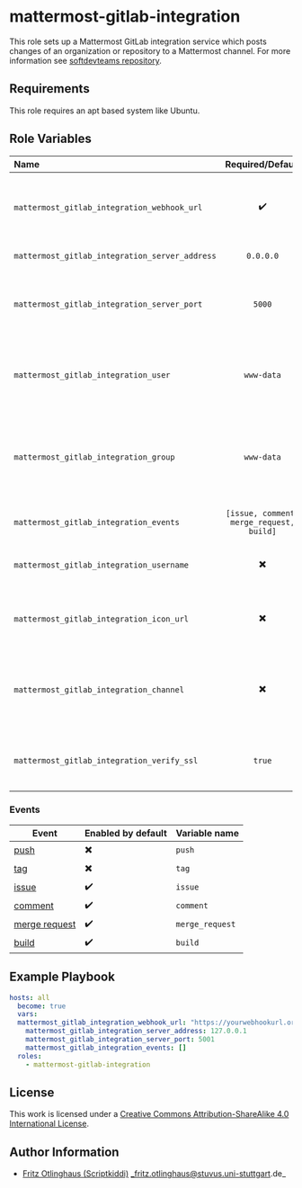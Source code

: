 # mattermost-gitlab-integration

This role sets up a Mattermost GitLab integration service which posts changes of an organization or repository to a Mattermost channel.
For more information see [softdevteams repository](https://gitlab.com/softdevteam/mattermost-gitlab-integration).

## Requirements
This role requires an apt based system like Ubuntu.

## Role Variables

| Name                                           | Required/Default                         | Description                                                      |
|:-----------------------------------------------|:----------------------------------------:|:-----------------------------------------------------------------|
| `mattermost_gitlab_integration_webhook_url`    | :heavy_check_mark:                       | Mattermost webhook url where the data should be send to          |
| `mattermost_gitlab_integration_server_address` | `0.0.0.0`                                | Address of the server                                            |
| `mattermost_gitlab_integration_server_port`    | `5000`                                   | Port under which the server listens to webhooks from gitlab      |
| `mattermost_gitlab_integration_user`           | `www-data`                               | User under which the server should run. The user has to exist    |
| `mattermost_gitlab_integration_group`          | `www-data`                               | Group under which the server should run. The group hast to exist |
| `mattermost_gitlab_integration_events`         | `[issue, comment, merge_request, build]` | List of events to be posted                                      |
| `mattermost_gitlab_integration_username`       | :heavy_multiplication_x:                 | Username to post under in Mattermost                             |
| `mattermost_gitlab_integration_icon_url`       | :heavy_multiplication_x:                 | URL to icon file which should show up in Mattermost              |
| `mattermost_gitlab_integration_channel`        | :heavy_multiplication_x:                 | Leave this blank to post to the default channel of your webhook  |
| `mattermost_gitlab_integration_verify_ssl`     | `true`                                   | Verify SSL certificates when POSTing to GitLab                   |


### Events

Event                                                                                                    | Enabled by default       | Variable name   |
---------------------------------------------------------------------------------------------------------|--------------------------|-----------------|
[push](https://docs.gitlab.com/ee/user/project/integrations/webhooks.html#push-events)                   | :heavy_multiplication_x: | `push`          |
[tag](https://docs.gitlab.com/ee/user/project/integrations/webhooks.html#tag-events)                     | :heavy_multiplication_x: | `tag`           |
[issue](https://docs.gitlab.com/ee/user/project/integrations/webhooks.html#issues-events)                | :heavy_check_mark:       | `issue`         |
[comment](https://docs.gitlab.com/ee/user/project/integrations/webhooks.html#comment-events)             | :heavy_check_mark:       | `comment`       |
[merge request](https://docs.gitlab.com/ee/user/project/integrations/webhooks.html#merge-request-events) | :heavy_check_mark:       | `merge_request` |
[build](https://docs.gitlab.com/ee/user/project/integrations/webhooks.html#build-events)                 | :heavy_check_mark:       | `build`         |

## Example Playbook

```yml
hosts: all
  become: true
  vars:
  mattermost_gitlab_integration_webhook_url: "https://yourwebhookurl.org"
    mattermost_gitlab_integration_server_address: 127.0.0.1
    mattermost_gitlab_integration_server_port: 5001
    mattermost_gitlab_integration_events: []
  roles:
    - mattermost-gitlab-integration
```

## License

This work is licensed under a [Creative Commons Attribution-ShareAlike 4.0 International License](https://creativecommons.org/licenses/by-sa/4.0/).

## Author Information

- [Fritz Otlinghaus (Scriptkiddi)](https://github.com/scriptkiddi) _fritz.otlinghaus@stuvus.uni-stuttgart.de_
